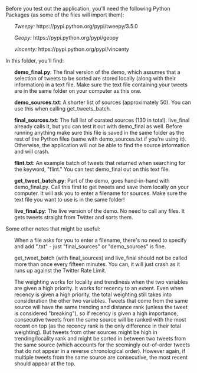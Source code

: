 <p>Before you test out the application, you'll need the following Python Packages (as some of the files will import them):</p>
<ul><em>Tweepy:</em> https://pypi.python.org/pypi/tweepy/3.5.0</ul>
<ul><em>Geopy:</em> https://pypi.python.org/pypi/geopy</ul>
<ul><em>vincenty:</em> https://pypi.python.org/pypi/vincenty</ul>

<p>In this folder, you'll find:</p>
<ul><b>demo_final.py</b>: The final version of the demo, which assumes that a selection of tweets to be sorted are stored locally (along with their information) in a text file. Make sure the text file containing your tweets are in the same folder on your computer as this one.</ul>
<ul><b>demo_sources.txt</b>: A shorter list of sources (approximately 50). You can use this when calling get_tweets_batch.</ul>
<ul><b>final_sources.txt</b>: The full list of curated sources (130 in total). live_final already calls it, but you can test it out with demo_final as well. Before running anything make sure this file is saved in the same folder as the rest of the Python files (same with demo_sources.txt if you're using it). Otherwise, the application will not be able to find the source information and will crash.</b></ul>
<ul><b>flint.txt</b>: An example batch of tweets that returned when searching for the keyword, "flint." You can test demo_final out on this text file.</ul>
<ul><b>get_tweet_batch.py</b>: Part of the demo, goes hand-in-hand with demo_final.py. Call this first to get tweets and save them locally on your computer. It will ask you to enter a filename for sources. Make sure the text file you want to use is in the same folder!</ul>
<ul><b>live_final.py</b>: The live version of the demo. No need to call any files. It gets tweets straight from Twitter and sorts them.</ul>

<p>Some other notes that might be useful:</p>
<ul>When a file asks for you to enter a filename, there's no need to specify and add ".txt" - just "final_sources" or "demo_sources" is fine.</ul>
<ul>get_tweet_batch (with final_sources) and live_final should not be called more than once every fifteen minutes. You can, it will just crash as it runs up against the Twitter Rate Limit.</ul>
<ul>The weighting works for locality and trendiness when the two variables are given a high priority. It works for recency to an extent. Even when recency is given a high priority, the total weighting still takes into consideration the other two variables. Tweets that come from the same source will have the same trending and distance rank (unless the tweet is considered "breaking"), so if recency is given a high importance, consecutive tweets from the same source will be ranked with the most recent on top (as the recency rank is the only difference in their total weighting). But tweets from other sources might be high in trending/locality rank and might be sorted in between two tweets from the same source (which accounts for the seemingly out-of-order tweets that do not appear in a reverse chronological order). However again, if multiple tweets from the same source are consecutive, the most recent should appear at the top.</ul>
